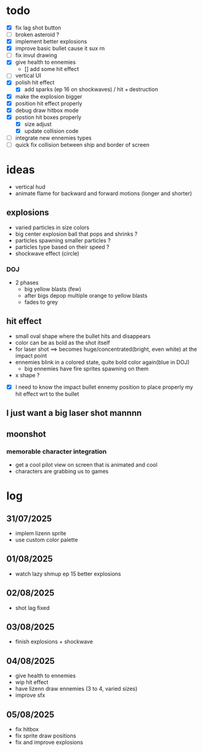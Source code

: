 # todo
- [x] fix lag shot button
- [ ] broken asteroid ?
- [x] implement better explosions
- [x] improve basic bullet cause it sux rn
- [ ] fix invul drawing
- [x] give health to ennemies
    - [] add some hit effect
- [ ] vertical UI
- [x] polish hit effect
    - [x] add sparks (ep 16 on shockwaves) / hit + destruction
- [x] make the explosion bigger
- [x] position hit effect properly
- [x] debug draw hitbox mode
- [x] postion hit boxes properly
    - [x] size adjust
    - [x] update collision code
-[ ] integrate new ennemies types
-[ ] quick fix collision between ship and border of screen

# ideas
- vertical hud
- animate flame for backward and forward motions (longer and shorter)

## explosions
- varied particles in size colors
- big center explosion ball that pops and shrinks ?
- particles spawning smaller particles ?
- particles type based on their speed ?
- shockwave effect (circle)
### DOJ
- 2 phases
    - big yellow blasts (few)
    - after bigs depop multiple orange to yellow blasts
    - fades to grey

## hit effect
- small oval shape where the bullet hits and disappears
- color can be as bold as the shot itself
- for laser shot ==> becomes huge/concentrated(bright, even white) at the impact point
- ennemies blink in a colored state, quite bold color again(blue in DOJ)
    - big ennemies have fire sprites spawning on them
- x shape ?

- [x] I need to know the impact bullet ennemy position to place properly my hit effect wrt to the bullet

## I just want a big laser shot mannnn

## moonshot
### memorable character integration
- get a cool pilot view on screen that is animated and cool
- characters are grabbing us to games

# log
## 31/07/2025
- implem lizenn sprite
- use custom color palette
## 01/08/2025
- watch lazy shmup ep 15 better explosions
## 02/08/2025
- shot lag fixed
## 03/08/2025
- finish explosions + shockwave
## 04/08/2025
- give health to ennemies
- wip hit effect
- have lizenn draw ennemies (3 to 4, varied sizes)
- improve sfx
## 05/08/2025
- fix hitbox
- fix sprite draw positions
- fix and improve explosions